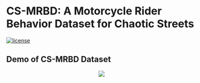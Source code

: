 # CS-MRBD: A Motorcycle Rider Behavior Dataset for Chaotic Streets
[![license](https://img.shields.io/github/license/mashape/apistatus.svg)](LICENSE)

## Demo of CS-MRBD Dataset
<p align="center"><img src="demo/demo.gif"\></p>
